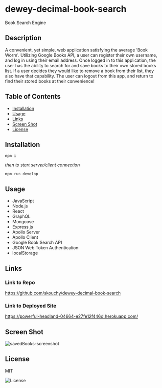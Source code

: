 # dewey-decimal-book-search
Book Search Engine

## Description
A convenient, yet simple, web application satisfying the average 'Book Worm'. Utilizing Google Books API, a user can register their own username, and log in using their email address. Once logged in to this application, the user has the ability to search for and save books to their own stored books list. If a user decides they would like to remove a book from their list, they also have that capability. The user can logout from this app, and return to find their stored books at their convenience!


## Table of Contents 

- [Installation](#installation) 
- [Usage](#usage)
- [Links](#links)
- [Screen Shot](#screen-shot)
- [License](#license)

## Installation

```
npm i
```

*then to start server/client connection*

```
npm run develop
```



## Usage
- JavaScript
- Node.js
- React
- GraphQL
- Mongoose
- Express.js
- Apollo Server
- Apollo Client
- Google Book Search API
- JSON Web Token Authentication
- localStorage


## Links
### Link to Repo
https://github.com/skouchy/dewey-decimal-book-search

### Link to Deployed Site
https://powerful-headland-04664-e27fe12f446d.herokuapp.com/

## Screen Shot
![savedBooks-screenshot](https://github.com/skouchy/deep-MERN-thots/assets/119292219/a3f6c91a-1647-48fe-be4e-04798c959e54)



## License
[MIT](https://opensource.org/badge/license/MIT/)

![License](https://img.shields.io/badge/License-MIT-yellow.svg)


